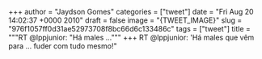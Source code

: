 
+++
author = "Jaydson Gomes"
categories = ["tweet"]
date = "Fri Aug 20 14:02:37 +0000 2010"
draft = false
image = "{TWEET_IMAGE}"
slug = "976f1057ff0d31ae52973708f8bc66d6c133486c"
tags = ["tweet"]
title = """RT @lppjunior: "Há males ..."""
+++
RT @lppjunior: 'Há males que vêm para ... fuder com tudo mesmo!"
